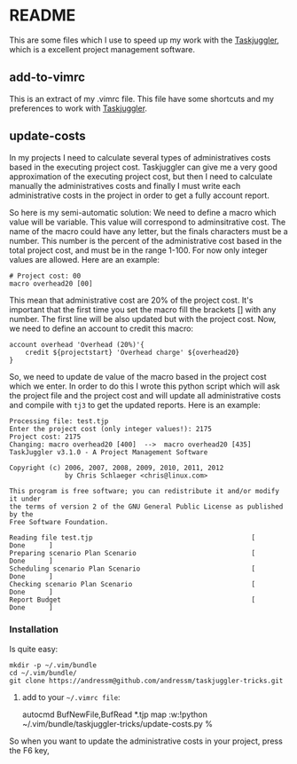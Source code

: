 # README

This are some files which I use to speed up my work with the [Taskjuggler](https://github.com/taskjuggler/TaskJuggler), which
is a excellent project management software.

## add-to-vimrc
This is an extract of my .vimrc file. This file have some shortcuts and my
preferences to work with
[Taskjuggler](https://github.com/taskjuggler/TaskJuggler).

## update-costs 
In my projects I need to calculate several types of
administratives costs based in the executing project cost. Taskjuggler can give
me a very good approximation of the executing project cost, but then I need to
calculate manually the administratives costs and finally I must write each
administrative costs in the project in order to get a fully account report.

So here is my semi-automatic solution: We need to define a macro which value
will be variable. This value will correspond to adminsitrative cost. The name
of the macro could have any letter, but the finals characters must be a number.
This number is the percent of the administrative cost based in the total
project cost, and must be in the range 1-100. For now only integer values are
allowed. Here are an example:

    # Project cost: 00
    macro overhead20 [00]

This mean that administrative cost are 20% of the project cost. It's important
that the first time you set the macro fill the brackets [] with any number. The
first line will be also updated but with the project cost. Now, we need to
define an account to credit this macro:

    account overhead 'Overhead (20%)'{ 
        credit ${projectstart} 'Overhead charge' ${overhead20}
    }

So, we need to update de value of the macro based in the project cost which we
enter. In order to do this I wrote this python script which will ask the
project file and the project cost and will update all administrative costs and
compile with `tj3` to get the updated reports. Here is an example:

    Processing file: test.tjp
    Enter the project cost (only integer values!): 2175
    Project cost: 2175
    Changing: macro overhead20 [400]  -->  macro overhead20 [435]
    TaskJuggler v3.1.0 - A Project Management Software

    Copyright (c) 2006, 2007, 2008, 2009, 2010, 2011, 2012
                  by Chris Schlaeger <chris@linux.com>

    This program is free software; you can redistribute it and/or modify it under
    the terms of version 2 of the GNU General Public License as published by the
    Free Software Foundation.

    Reading file test.tjp                                        [      Done      ]
    Preparing scenario Plan Scenario                             [      Done      ]
    Scheduling scenario Plan Scenario                            [      Done      ]
    Checking scenario Plan Scenario                              [      Done      ]
    Report Budget                                                [      Done      ]

### Installation
Is quite easy: 

    mkdir -p ~/.vim/bundle
    cd ~/.vim/bundle/
    git clone https://andressm@github.com/andressm/taskjuggler-tricks.git

1. add to your `~/.vimrc file`:

    autocmd BufNewFile,BufRead *.tjp map <F6> <Esc>:w<CR>:!python ~/.vim/bundle/taskjuggler-tricks/update-costs.py %<CR>

So when you want to update the administrative costs in your project, press the
F6 key,
